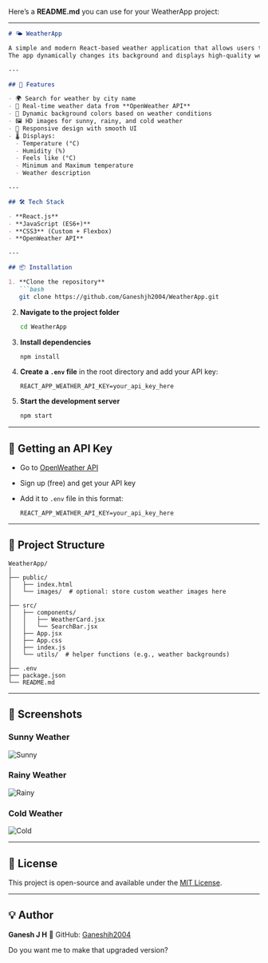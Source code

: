 Here’s a **README.md** you can use for your WeatherApp project:

---

````markdown
# 🌤️ WeatherApp

A simple and modern React-based weather application that allows users to search for current weather details of any city using the OpenWeather API.  
The app dynamically changes its background and displays high-quality weather images based on the current weather conditions (sunny, rainy, or cold).

---

## 🚀 Features

- 🌍 Search for weather by city name  
- 📡 Real-time weather data from **OpenWeather API**  
- 🎨 Dynamic background colors based on weather conditions  
- 🖼️ HD images for sunny, rainy, and cold weather  
- 📱 Responsive design with smooth UI  
- 🌡️ Displays:
  - Temperature (°C)
  - Humidity (%)
  - Feels like (°C)
  - Minimum and Maximum temperature
  - Weather description

---

## 🛠️ Tech Stack

- **React.js**
- **JavaScript (ES6+)**
- **CSS3** (Custom + Flexbox)
- **OpenWeather API**

---

## 📦 Installation

1. **Clone the repository**
   ```bash
   git clone https://github.com/Ganeshjh2004/WeatherApp.git
````

2. **Navigate to the project folder**

   ```bash
   cd WeatherApp
   ```

3. **Install dependencies**

   ```bash
   npm install
   ```

4. **Create a `.env` file** in the root directory and add your API key:

   ```
   REACT_APP_WEATHER_API_KEY=your_api_key_here
   ```

5. **Start the development server**

   ```bash
   npm start
   ```

---

## 🔑 Getting an API Key

* Go to [OpenWeather API](https://openweathermap.org/api)
* Sign up (free) and get your API key
* Add it to `.env` file in this format:

  ```
  REACT_APP_WEATHER_API_KEY=your_api_key_here
  ```

---

## 📂 Project Structure

```
WeatherApp/
│
├── public/
│   ├── index.html
│   └── images/  # optional: store custom weather images here
│
├── src/
│   ├── components/
│   │   ├── WeatherCard.jsx
│   │   └── SearchBar.jsx
│   ├── App.jsx
│   ├── App.css
│   ├── index.js
│   └── utils/  # helper functions (e.g., weather backgrounds)
│
├── .env
├── package.json
└── README.md
```

---

## 📸 Screenshots

### **Sunny Weather**
![Sunny](https://images.unsplash.com/photo-1502082553048-f009c37129b9?auto=format&fit=crop&w=800&q=80)

### **Rainy Weather**
![Rainy](https://images.unsplash.com/photo-1508669599492-fd102379df98?q=80&w=1170&auto=format&fit=crop&ixlib=rb-4.1.0&ixid=M3wxMjA3fDB8MHxwaG90by1wYWdlfHx8fGVufDB8fHx8fA%3D%3D)

### **Cold Weather**
![Cold](https://images.unsplash.com/photo-1445543949571-ffc3e0e2f55e?q=80&w=1169&auto=format&fit=crop&ixlib=rb-4.1.0&ixid=M3wxMjA3fDB8MHxwaG90by1wYWdlfHx8fGVufDB8fHx8fA%3D%3D)


---

## 📜 License

This project is open-source and available under the [MIT License](LICENSE).

---

## 💡 Author

**Ganesh J H**
🔗 GitHub: [Ganeshjh2004](https://github.com/Ganeshjh2004)




Do you want me to make that upgraded version?
```
